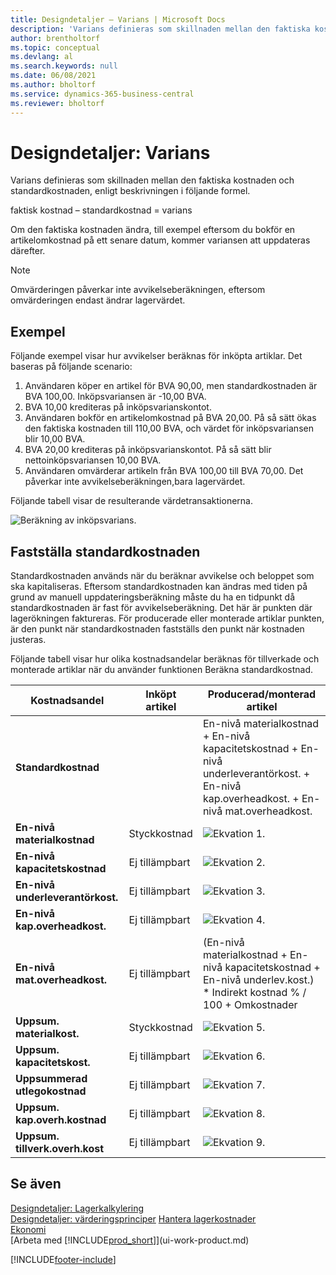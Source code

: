 ```yaml
---
title: Designdetaljer – Varians | Microsoft Docs
description: 'Varians definieras som skillnaden mellan den faktiska kostnaden och standardkostnaden, enligt beskrivningen i följande formel.'
author: brentholtorf
ms.topic: conceptual
ms.devlang: al
ms.search.keywords: null
ms.date: 06/08/2021
ms.author: bholtorf
ms.service: dynamics-365-business-central
ms.reviewer: bholtorf
---
```

# <a name="design-details-variance"></a>Designdetaljer: Varians
Varians definieras som skillnaden mellan den faktiska kostnaden och standardkostnaden, enligt beskrivningen i följande formel.  

 faktisk kostnad – standardkostnad = varians  

 Om den faktiska kostnaden ändra, till exempel eftersom du bokför en artikelomkostnad på ett senare datum, kommer variansen att uppdateras därefter.  

> [!NOTE]  
>  Omvärderingen påverkar inte avvikelseberäkningen, eftersom omvärderingen endast ändrar lagervärdet.  

## <a name="example"></a>Exempel
 Följande exempel visar hur avvikelser beräknas för inköpta artiklar. Det baseras på följande scenario:  

1.  Användaren köper en artikel för BVA 90,00, men standardkostnaden är BVA 100,00. Inköpsvariansen är -10,00 BVA.  
2.  BVA 10,00 krediteras på inköpsvarianskontot.  
3.  Användaren bokför en artikelomkostnad på BVA 20,00. På så sätt ökas den faktiska kostnaden till 110,00 BVA, och värdet för inköpsvariansen blir 10,00 BVA.  
4.  BVA 20,00 krediteras på inköpsvarianskontot. På så sätt blir nettoinköpsvariansen 10,00 BVA.  
5.  Användaren omvärderar artikeln från BVA 100,00 till BVA 70,00. Det påverkar inte avvikelseberäkningen,bara lagervärdet.  

 Följande tabell visar de resulterande värdetransaktionerna.  

 ![Beräkning av inköpsvarians.](media/design_details_inventory_costing_11_purchase_variance.png "Beräkning av inköpsvarians")  

## <a name="determining-the-standard-cost"></a>Fastställa standardkostnaden
 Standardkostnaden används när du beräknar avvikelse och beloppet som ska kapitaliseras. Eftersom standardkostnaden kan ändras med tiden på grund av manuell uppdateringsberäkning måste du ha en tidpunkt då standardkostnaden är fast för avvikelseberäkning. Det här är punkten där lagerökningen faktureras. För producerade eller monterade artiklar punkten, är den punkt när standardkostnaden fastställs den punkt när kostnaden justeras.  

 Följande tabell visar hur olika kostnadsandelar beräknas för tillverkade och monterade artiklar när du använder funktionen Beräkna standardkostnad.  

|Kostnadsandel|Inköpt artikel|Producerad/monterad artikel|  
|----------------|--------------------|------------------------------|  
|**Standardkostnad**||En-nivå materialkostnad + En-nivå kapacitetskostnad + En-nivå underleverantörkost. + En-nivå kap.overheadkost. + En-nivå mat.overheadkost.|  
|**En-nivå materialkostnad**|Styckkostnad|![Ekvation 1.](media/design_details_inventory_costing_11_equation_1.png "Ekvation 1")|  
|**En-nivå kapacitetskostnad**|Ej tillämpbart|![Ekvation 2.](media/design_details_inventory_costing_11_equation_2.png "Ekvation 2")|  
|**En-nivå underleverantörkost.**|Ej tillämpbart|![Ekvation 3.](media/design_details_inventory_costing_11_equation_3.png "Ekvation 3")|  
|**En-nivå kap.overheadkost.**|Ej tillämpbart|![Ekvation 4.](media/design_details_inventory_costing_11_equation_4.png "Ekvation 4")|  
|**En-nivå mat.overheadkost.**|Ej tillämpbart|(En-nivå materialkostnad + En-nivå kapacitetskostnad + En-nivå underlev.kost.) * Indirekt kostnad % / 100 + Omkostnader|  
|**Uppsum. materialkost.**|Styckkostnad|![Ekvation 5.](media/design_details_inventory_costing_11_equation_5.png "Ekvation 5")|  
|**Uppsum. kapacitetskost.**|Ej tillämpbart|![Ekvation 6.](media/design_details_inventory_costing_11_equation_6.png "Ekvation 6")|  
|**Uppsummerad utlegokostnad**|Ej tillämpbart|![Ekvation 7.](media/design_details_inventory_costing_11_equation_7.png "Ekvation 7")|  
|**Uppsum. kap.overh.kostnad**|Ej tillämpbart|![Ekvation 8.](media/design_details_inventory_costing_11_equation_8.png "Ekvation 8")|  
|**Uppsum. tillverk.overh.kost**|Ej tillämpbart|![Ekvation 9.](media/design_details_inventory_costing_11_equation_9.png "Ekvation 9")|  

## <a name="see-also"></a>Se även
 [Designdetaljer: Lagerkalkylering](design-details-inventory-costing.md)   
 [Designdetaljer: värderingsprinciper](design-details-costing-methods.md) [Hantera lagerkostnader](finance-manage-inventory-costs.md)  
 [Ekonomi](finance.md)  
 [Arbeta med [!INCLUDE[prod_short](includes/prod_short.md)]](ui-work-product.md)


[!INCLUDE[footer-include](includes/footer-banner.md)]
